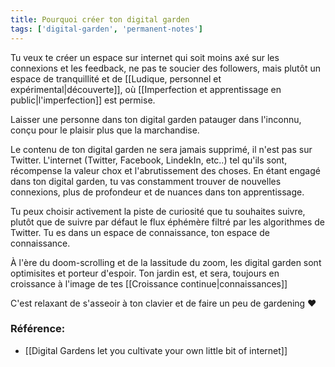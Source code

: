 ```yaml
---
title: Pourquoi créer ton digital garden
tags: ['digital-garden', 'permanent-notes']
---
```


Tu veux te créer un espace sur internet qui soit moins axé sur les connexions et les feedback, ne pas te soucier des followers, mais plutôt un espace de tranquillité et de [[Ludique, personnel et expérimental|découverte]], où [[Imperfection et apprentissage en public|l'imperfection]] est permise.

Laisser une personne dans ton digital garden patauger dans l'inconnu, conçu pour le plaisir plus que la marchandise.

Le contenu de ton digital garden ne sera jamais supprimé, il n'est pas sur Twitter. 
L'internet (Twitter, Facebook, LindekIn, etc..) tel qu'ils sont, récompense la valeur chox et l'abrutissement des choses. 
En étant engagé dans ton digital garden, tu vas constamment trouver de nouvelles connexions, plus de profondeur et de nuances dans ton apprentissage.

Tu peux choisir activement la piste de curiosité que tu souhaites suivre, plutôt que de suivre par défaut le flux éphémère filtré par les algorithmes de Twitter. Tu es dans un espace de connaissance, ton espace de connaissance.

À l'ère du doom-scrolling et de la lassitude du zoom, les digital garden sont optimisites et porteur d'espoir. Ton jardin est, et sera, toujours en croissance à l'image de tes [[Croissance continue|connaissances]]

C'est relaxant de s'asseoir à ton clavier et de faire un peu de gardening ❤️

### Référence:
- [[Digital Gardens let you cultivate your own little bit of internet]]